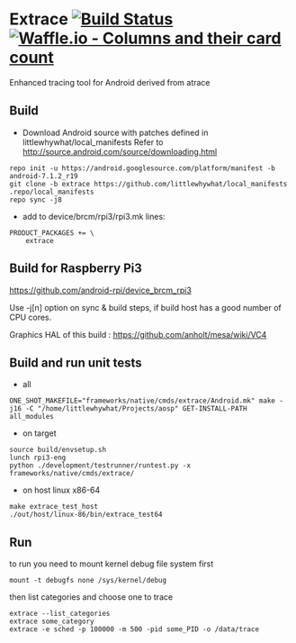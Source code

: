 # Extrace [![Build Status](https://travis-ci.org/littlewhywhat/extrace.svg?branch=master)](https://travis-ci.org/littlewhywhat/extrace)[![Waffle.io - Columns and their card count](https://badge.waffle.io/littlewhywhat/extrace.svg?columns=all)](https://waffle.io/littlewhywhat/extrace)
Enhanced tracing tool for Android derived from atrace

## Build
* Download Android source with patches defined in littlewhywhat/local_manifests
 Refer to http://source.android.com/source/downloading.html
 ```
 repo init -u https://android.googlesource.com/platform/manifest -b android-7.1.2_r19
 git clone -b extrace https://github.com/littlewhywhat/local_manifests .repo/local_manifests
 repo sync -j8
 ```
* add to device/brcm/rpi3/rpi3.mk lines:
```
PRODUCT_PACKAGES += \
    extrace
```

## Build for Raspberry Pi3
 https://github.com/android-rpi/device_brcm_rpi3

Use -j[n] option on sync & build steps, if build host has a good number of CPU cores.

Graphics HAL of this build : https://github.com/anholt/mesa/wiki/VC4

## Build and run unit tests

* all
```
ONE_SHOT_MAKEFILE="frameworks/native/cmds/extrace/Android.mk" make -j16 -C "/home/littlewhywhat/Projects/aosp" GET-INSTALL-PATH all_modules
```

* on target
```
source build/envsetup.sh
lunch rpi3-eng
python ./development/testrunner/runtest.py -x frameworks/native/cmds/extrace/
```

* on host linux x86-64
```
make extrace_test_host
./out/host/linux-86/bin/extrace_test64
```
## Run

to run you need to mount kernel debug file system first

```
mount -t debugfs none /sys/kernel/debug
```

then list categories and choose one to trace

```
extrace --list_categories
extrace some_category
extrace -e sched -p 100000 -m 500 -pid some_PID -o /data/trace
```
